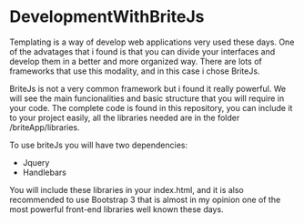 DevelopmentWithBriteJs
======================

Templating is a way of develop web applications very used these days. One of the advatages that i found is that you
can divide your interfaces and develop them in a better and more organized way. There are lots of frameworks that
use this modality, and in this case i chose BriteJs.

BriteJs is not a very common framework but i found it really powerful. We will see the main funcionalities and basic 
structure that you will require in your code. The complete code is found in this repository, you can include it to your
project easily, all the libraries needed are in the folder /briteApp/libraries.

To use briteJs you will have two dependencies:

- Jquery
- Handlebars

You will include these libraries in your index.html, and it is also recommended to use Bootstrap 3 that is almost in my
opinion one of the most powerful front-end libraries well known these days.

<pre><!-- Styles --><link rel="stylesheet" type="text/css" href="libraries/bootstrap3/css/bootstrap.min.css"/></pre>
<link rel="stylesheet" type="text/css" href="css/index.css"/>
<!-- Scripts -->
<script type="text/javascript" src="libraries/jquery/jquery-1.10.2.js"></script>
<script type="text/javascript" src="libraries/brite/handlebars-1.0.rc.1.js"></script>
<script type="text/javascript" src="libraries/brite/brite-snapshot.min.js"></script>
<script type="text/javascript" src="js/main.js"></script>
